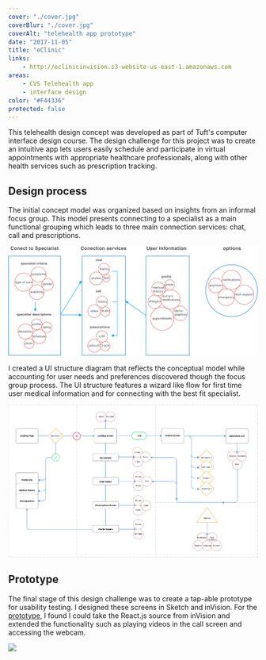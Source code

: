 ```yaml
---
cover: "./cover.jpg"
coverBlur: "./cover.jpg"
coverAlt: "telehealth app prototype"
date: "2017-11-05"
title: "eClinic"
links:
    - http://eclinicinvision.s3-website-us-east-1.amazonaws.com
areas:
    - CVS Telehealth app
    - interface design
color: "#F44336"
protected: false
---
```

This telehealth design concept was developed as part of Tuft's computer interface design course. The design challenge for this project was to create an intuitive app lets users easily schedule and participate in virtual appointments with appropriate healthcare professionals, along with other health services such as prescription tracking. 

## Design process

The initial concept model was organized based on insights from an informal focus group.  This model presents connecting to a
specialist as a main functional grouping which leads to three main connection services: chat, call and prescriptions.

![](./concept_model.png)

I created a UI structure diagram that reflects the conceptual model
while accounting for user needs and preferences discovered though the focus group process.
The UI structure features a wizard like flow for first time user medical information and for
connecting with the best fit specialist.

![](./ui_diagram.png)

## Prototype

The final stage of this design challenge was to create a tap-able prototype for usability testing.
I designed these screens in Sketch and inVision. For the [prototype](http://eclinicinvision.s3-website-us-east-1.amazonaws.com), I found I could take the React.js source from inVision and 
extended the functionality such as playing videos in the call screen and accessing the webcam.

![](./ui_screens.png)
